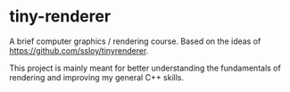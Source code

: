 # tiny-renderer

A brief computer graphics / rendering course. Based on the ideas of https://github.com/ssloy/tinyrenderer.

This project is mainly meant for better understanding the fundamentals of rendering and improving my general C++ skills.

